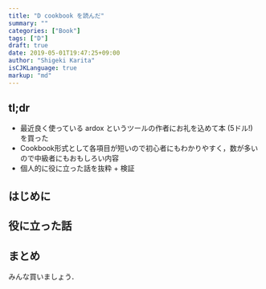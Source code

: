```yaml
---
title: "D cookbook を読んだ"
summary: ""
categories: ["Book"]
tags: ["D"]
draft: true
date: 2019-05-01T19:47:25+09:00
author: "Shigeki Karita"
isCJKLanguage: true
markup: "md"
---
```


## tl;dr

- 最近良く使っている ardox というツールの作者にお礼を込めて本 (5ドル!) を買った
- Cookbook形式として各項目が短いので初心者にもわかりやすく，数が多いので中級者にもおもしろい内容
- 個人的に役に立った話を抜粋 + 検証

## はじめに

## 役に立った話

## まとめ

みんな買いましょう．
